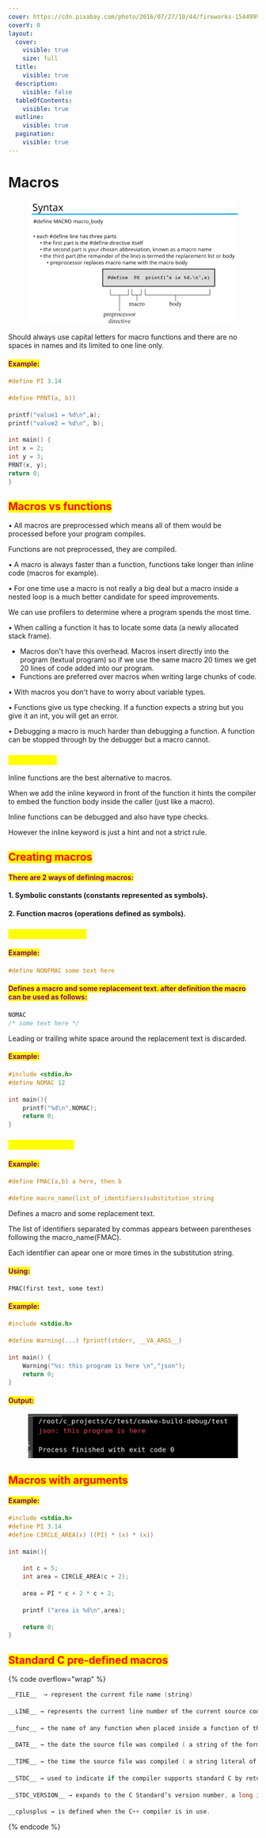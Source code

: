 ```yaml
---
cover: https://cdn.pixabay.com/photo/2016/07/27/10/44/fireworks-1544999_1280.jpg
coverY: 0
layout:
  cover:
    visible: true
    size: full
  title:
    visible: true
  description:
    visible: false
  tableOfContents:
    visible: true
  outline:
    visible: true
  pagination:
    visible: true
---
```


# Macros

<figure><img src="../../.gitbook/assets/image (6).png" alt="" width="563"><figcaption></figcaption></figure>

Should always use capital letters for macro functions and there are no spaces in names and its limited to one line only.

#### <mark style="color:purple;">Example:</mark>

```c
#define PI 3.14

#define PRNT(a, b))

printf("value1 = %d\n",a); 
printf("value2 = %d\n", b);

int main() {
int x = 2;
int y = 3;
PRNT(x, y);
return 0;
}
```

## <mark style="color:red;">Macros vs functions</mark>

• All macros are preprocessed which means all of them would be processed before your program compiles.&#x20;

Functions are not preprocessed, they are compiled.

• A macro is always faster than a function, functions take longer than inline code (macros for example).

• For one time use a macro is not really a big deal but a macro inside a nested loop is a much better candidate for speed improvements.&#x20;

We can use profilers to determine where a program spends the most time.

• When calling a function it has to locate some data (a newly allocated stack frame).&#x20;

* Macros don't have this overhead. Macros insert directly into the program (textual program) so if we use the same macro 20 times we get 20 lines of code added into our program.
* Functions are preferred over macros when writing large chunks of code.

• With macros you don't have to worry about variable types.

• Functions give us type checking. If a function expects a string but you give it an int, you will get an error.

• Debugging a macro is much harder than debugging a function. A function can be stopped through by the debugger but a macro cannot.

### <mark style="color:yellow;">Alternatives</mark>

Inline functions are the best alternative to macros.&#x20;

When we add the inline keyword in front of the function it hints the compiler to embed the function body inside the caller (just like a macro).

Inline functions can be debugged and also have type checks.

However the inline keyword is just a hint and not a strict rule.

## <mark style="color:red;">Creating macros</mark>

#### <mark style="color:purple;">There are 2 ways of defining macros:</mark>

#### 1. Symbolic constants (constants represented as symbols).

#### 2. Function macros (operations defined as symbols).

### <mark style="color:yellow;">Symbolic constants</mark>

#### <mark style="color:purple;">Example:</mark>

```c
#define NONFMAC some text here
```

#### <mark style="color:purple;">Defines a macro and some replacement text. after definition the macro can be used as follows:</mark>

```c
NOMAC
/* some text here */
```

Leading or trailing white space around the replacement text is discarded.

#### <mark style="color:purple;">Example:</mark>

```c
#include <stdio.h>
#define NOMAC 12

int main(){
    printf("%d\n",NOMAC);
    return 0;
}
```

### <mark style="color:yellow;">Function macros</mark>

#### <mark style="color:purple;">Example:</mark>

```c
#define FMAC(a,b) a here, then b

#define macro_name(list_of_identifiers)substitution_string
```

Defines a macro and some replacement text.&#x20;

The list of identifiers separated by commas appears between parentheses following the macro\_name(FMAC).&#x20;

Each identifier can apear one or more times in the substitution string.

#### <mark style="color:purple;">Using:</mark>

```
FMAC(first text, some text)
```

#### <mark style="color:purple;">Example:</mark>

```c
#include <stdio.h>

#define Warning(...) fprintf(stderr, __VA_ARGS__)

int main() {
    Warning("%s: this program is here \n","json");
    return 0;
}
```

#### <mark style="color:purple;">Output:</mark>

<figure><img src="../../.gitbook/assets/image (9).png" alt=""><figcaption></figcaption></figure>

## <mark style="color:red;">Macros with arguments</mark>

#### <mark style="color:purple;">Example:</mark>

```c
#include <stdio.h>
#define PI 3.14
#define CIRCLE_AREA(x) ((PI) * (x) * (x))

int main(){

    int c = 5;
    int area = CIRCLE_AREA(c + 2);
    
    area = PI * c + 2 * c + 2;
    
    printf ("area is %d\n",area);
    
    return 0;
}
```

## <mark style="color:red;">Standard C pre-defined macros</mark>

{% code overflow="wrap" %}
```c
__FILE__  → represent the current file name (string)

__LINE__ → represents the current line number of the current source code (an integer constant)

__func__ → the name of any function when placed inside a function of the current file ( not part of the standard) 

__DATE__ → the date the source file was compiled ( a string of the format "Mmm dd yyyy" such as "jan 19 2002")

__TIME__ → the time the source file was compiled ( a string literal of the format "hh:mm:ss")

__STDC__ → used to indicate if the compiler supports standard C by returning value 1

__STDC_VERSION__ → expands to the C Standard’s version number, a long integer constant of the form yyyymmL where yyyy and mm are the year and month of the Standard version.The value 199409L signifies the 1989 C standard as amended in 1994

__cplusplus → is defined when the C++ compiler is in use.
```
{% endcode %}
